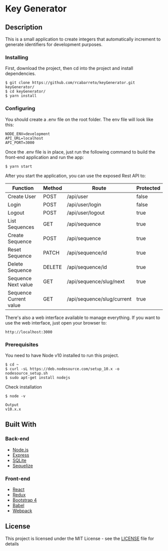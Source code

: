 # Key Generator #

## Description

This is a small application to create integers that automatically increment to generate identifiers for development purposes.


### Installing

First, download the project, then cd into the project and install dependencies.

```
$ git clone https://github.com/rcabarreto/keyGenerator.git keyGenerator/
$ cd keyGenerator/
$ yarn install
```

### Configuring

You should create a .env file on the root folder. The env file will look like this:

```
NODE_ENV=development
API_URL=localhost
API_PORT=3000
```

Once the .env file is in place, just run the following command to build the front-end application and run the app:

```
$ yarn start
```

After you start the application, you can use the exposed Rest API to:

| Function               | Method | Route                      | Protected |
| ---------------------- | ------ | -------------------------- | --------- |
| Create User            | POST   | /api/user                  | false     |
| Login                  | POST   | /api/user/login            | false     |
| Logout                 | POST   | /api/user/logout           | true      |
| List Sequences         | GET    | /api/sequence              | true      |
| Create Sequence        | POST   | /api/sequence              | true      |
| Reset Sequence         | PATCH  | /api/sequence/id           | true      |
| Delete Sequence        | DELETE | /api/sequence/id           | true      |
| Sequence Next value    | GET    | /api/sequence/slug/next    | true      |
| Sequence Current value | GET    | /api/sequence/slug/current | true      |


There's also a web interface available to manage everything. If you want to use the web interface, just open your browser to:

```
http://localhost:3000
```


### Prerequisites

You need to have Node v10 installed to run this project.

```
$ cd ~
$ curl -sL https://deb.nodesource.com/setup_10.x -o nodesource_setup.sh
$ sudo apt-get install nodejs
```

Check installation

```
$ node -v
```

```
Output
v10.x.x
```


## Built With

### Back-end
* [Node.js](https://nodejs.org/)
* [Express](https://expressjs.com/)
* [SQLite](https://www.sqlite.org/)
* [Sequelize](http://docs.sequelizejs.com/)

### Front-end
* [React](https://reactjs.org/)
* [Redux](https://redux.js.org/)
* [Bootstrap 4](https://getbootstrap.com/docs/4.1/)
* [Babel](https://babeljs.io/)
* [Webpack](https://webpack.js.org/)


## License

This project is licensed under the MIT License - see the [LICENSE](LICENSE) file for details